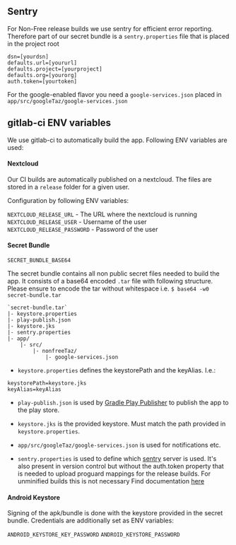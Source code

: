 ## Sentry

For Non-Free release builds we use sentry for efficient error reporting.
Therefore part of our secret bundle is a `sentry.properties` file that is placed in the project root
```
dsn=[yourdsn]
defaults.url=[yoururl]
defaults.project=[yourproject]
defaults.org=[yourorg]
auth.token=[yourtoken]
```

For the google-enabled flavor you need a `google-services.json` placed in `app/src/googleTaz/google-services.json`

## gitlab-ci ENV variables

We use gitlab-ci to automatically build the app.
Following ENV variables are used:

#### Nextcloud

Our CI builds are automatically published on a nextcloud.
The files are stored in a `release` folder for a given user.

Configuration by following ENV variables:

`NEXTCLOUD_RELEASE_URL` - The URL where the nextcloud is running
`NEXTCLOUD_RELEASE_USER` - Username of the user
`NEXTCLOUD_RELEASE_PASSWORD` - Password of the user

#### Secret Bundle

`SECRET_BUNDLE_BASE64`

The secret bundle contains all non public secret files needed to build the app.
It consists of a base64 encoded `.tar` file with following structure.
Please ensure to encode the tar without whitespace i.e. `$ base64 -w0 secret-bundle.tar`

```
`secret-bundle.tar`
|- keystore.properties
|- play-publish.json
|- keystore.jks
|- sentry.properties
|- app/
    |- src/
        |- nonfreeTaz/
            |- google-services.json
```

* `keystore.properties` defines the keystorePath and the keyAlias. I.e.:
```
keystorePath=keystore.jks
keyAlias=keyAlias
```

* `play-publish.json` is used by [Gradle Play Publisher](https://github.com/Triple-T/gradle-play-publisher)
to publish the app to the play store.

* `keystore.jks` is the provided keystore. Must match the path provided in `keystore.properties`.

* `app/src/googleTaz/google-services.json` is used for notifications etc.

* `sentry.properties` is used to define which [sentry](https://sentry.io) server is used. It's also present in version control but without the auth.token property that is needed to upload proguard mappings for the release builds. For unminified builds this is not necessary
Find documentation [here](https://docs.sentry.io/clients/java/config/)

#### Android Keystore

Signing of the apk/bundle is done with the keystore provided in the secret bundle.
Credentials are additionally set as ENV variables:

`ANDROID_KEYSTORE_KEY_PASSWORD`
`ANDROID_KEYSTORE_PASSWORD`
